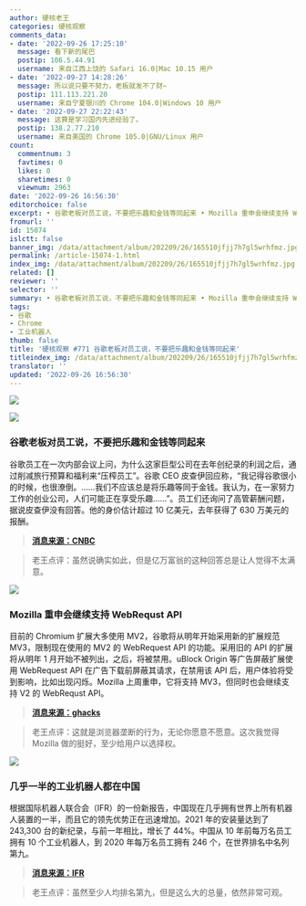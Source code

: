 ```yaml
---
author: 硬核老王
categories: 硬核观察
comments_data:
- date: '2022-09-26 17:25:10'
  message: 看下新的尾巴
  postip: 106.5.44.91
  username: 来自江西上饶的 Safari 16.0|Mac 10.15 用户
- date: '2022-09-27 14:28:26'
  message: 所以说只要不努力，老板就发不了财~
  postip: 111.113.221.20
  username: 来自宁夏银川的 Chrome 104.0|Windows 10 用户
- date: '2022-09-27 22:22:43'
  message: 这算是学习国内先进经验了。
  postip: 138.2.77.210
  username: 来自美国的 Chrome 105.0|GNU/Linux 用户
count:
  commentnum: 3
  favtimes: 0
  likes: 0
  sharetimes: 0
  viewnum: 2963
date: '2022-09-26 16:56:30'
editorchoice: false
excerpt: • 谷歌老板对员工说，不要把乐趣和金钱等同起来 • Mozilla 重申会继续支持 WebRequst API • 几乎一半的工业机器人都在中国
fromurl: ''
id: 15074
islctt: false
banner_img: /data/attachment/album/202209/26/165510jfjj7h7gl5wrhfmz.jpg
permalink: /article-15074-1.html
index_img: /data/attachment/album/202209/26/165510jfjj7h7gl5wrhfmz.jpg
related: []
reviewer: ''
selector: ''
summary: • 谷歌老板对员工说，不要把乐趣和金钱等同起来 • Mozilla 重申会继续支持 WebRequst API • 几乎一半的工业机器人都在中国
tags:
- 谷歌
- Chrome
- 工业机器人
thumb: false
title: '硬核观察 #771 谷歌老板对员工说，不要把乐趣和金钱等同起来'
titleindex_img: /data/attachment/album/202209/26/165510jfjj7h7gl5wrhfmz.jpg
translator: ''
updated: '2022-09-26 16:56:30'
---
```


![](/data/attachment/album/202209/26/165510jfjj7h7gl5wrhfmz.jpg)


![](/data/attachment/album/202209/26/165532qo5b5mmbb1hmbm5o.jpg)


### 谷歌老板对员工说，不要把乐趣和金钱等同起来


谷歌员工在一次内部会议上问，为什么这家巨型公司在去年创纪录的利润之后，通过削减旅行预算和福利来“压榨员工”。谷歌 CEO 皮查伊回应称，“我记得谷歌很小的时候，也很潦倒。……我们不应该总是将乐趣等同于金钱。我认为，在一家努力工作的创业公司，人们可能正在享受乐趣……”。员工们还询问了高管薪酬问题，据说皮查伊没有回答。他的身价估计超过 10 亿美元，去年获得了 630 万美元的报酬。



> 
> **[消息来源：CNBC](https://www.cnbc.com/2022/09/23/google-ceo-index_imghai-fields-questions-on-cost-cuts-at-all-hands-meeting-.html)**
> 
> 
> 



> 
> 老王点评：虽然说确实如此，但是亿万富翁的这种回答总是让人觉得不太满意。
> 
> 
> 


![](/data/attachment/album/202209/26/165552bj9oms7z9m799rmo.jpg)


### Mozilla 重申会继续支持 WebRequst API


目前的 Chromium 扩展大多使用 MV2，谷歌将从明年开始采用新的扩展规范 MV3，限制现在使用的 MV2 的 WebRequest API 的功能。采用旧的 API 的扩展将从明年 1 月开始不被列出，之后，将被禁用。uBlock Origin 等广告屏蔽扩展使用 WebRequest API 在广告下载前屏蔽其请求，在禁用该 API 后，用户体验将受到影响，比如出现闪烁。Mozilla 上周重申，它将支持 MV3，但同时也会继续支持 V2 的 WebRequst API。



> 
> **[消息来源：ghacks](https://www.ghacks.net/2022/09/24/mozilla-reaffirms-that-firefox-will-continue-to-support-current-content-blockers/)**
> 
> 
> 



> 
> 老王点评：这就是浏览器垄断的行为，无论你愿意不愿意。这次我觉得 Mozilla 做的挺好，至少给用户以选择权。
> 
> 
> 


![](/data/attachment/album/202209/26/165609kjqv9iiqa2ibqvnq.jpg)


### 几乎一半的工业机器人都在中国


根据国际机器人联合会（IFR）的一份新报告，中国现在几乎拥有世界上所有机器人装置的一半，而且它的领先优势正在迅速增加。2021 年的安装量达到了 243,300 台的新纪录，与前一年相比，增长了 44%。中国从 10 年前每万名员工拥有 10 个工业机器人，到 2020 年每万名员工拥有 246 个，在世界排名中名列第九。



> 
> **[消息来源：IFR](https://ifr.org/ifr-press-releases/news/china-robot-installations-grew-by-44-percent)**
> 
> 
> 



> 
> 老王点评：虽然至少人均排名第九，但是这么大的总量，依然非常可观。
> 
> 
>